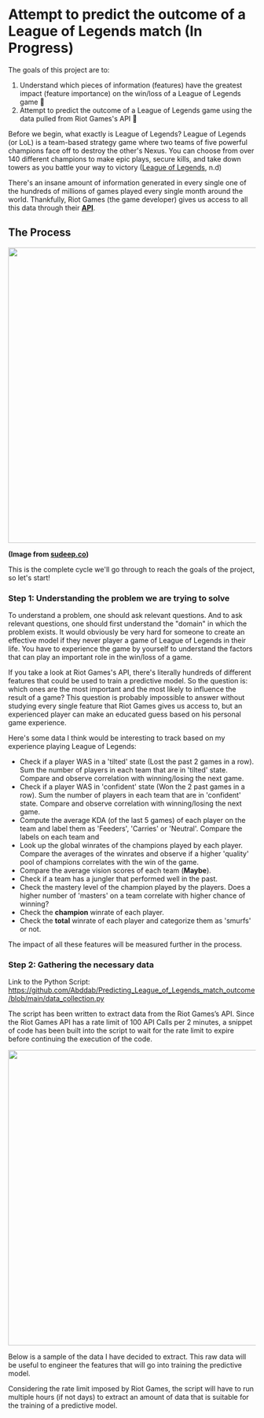 # Attempt to predict the outcome of a League of Legends match (In Progress)
The goals of this project are to:
1. Understand which pieces of information (features) have the greatest impact (feature importance) on the win/loss of a League of Legends game :dart:
2. Attempt to predict the outcome of a League of Legends game using the data pulled from Riot Games's API :dart:

Before we begin, what exactly is League of Legends? League of Legends (or LoL) is a team-based strategy game where two teams of five powerful champions face off to destroy the other's Nexus. You can choose from over 140 different champions to make epic plays, secure kills, and take down towers as you battle your way to victory ([League of Legends](https://www.leagueoflegends.com/en-us/how-to-play/), n.d)

There's an insane amount of information generated in every single one of the hundreds of millions of games played every single month around the world. Thankfully, Riot Games (the game developer) gives us access to all this data through their **[API](https://developer.riotgames.com/)**.
## The Process
<p align="center">
  <img src="https://user-images.githubusercontent.com/56210553/197674782-91d23cc1-7432-42fe-9dc3-552891fce3ea.png" width="600"/>
</p>

**(Image from [sudeep.co](https://www.sudeep.co/data-science/2018/02/09/Understanding-the-Data-Science-Lifecycle.html))**

This is the complete cycle we'll go through to reach the goals of the project, so let's start!
### Step 1: Understanding the problem we are trying to solve
To understand a problem, one should ask relevant questions. And to ask relevant questions, one should first understand the "domain" in which the problem exists. It would obviously be very hard for someone to create an effective model if they never player a game of League of Legends in their life. You have to experience the game by yourself to understand the factors that can play an important role in the win/loss of a game.

If you take a look at Riot Games's API, there's literally hundreds of different features that could be used to train a predictive model. So the question is: which ones are the most important and the most likely to influence the result of a game? This question is probably impossible to answer without studying every single feature that Riot Games gives us access to, but an experienced player can make an educated guess based on his personal game experience.

Here's some data I think would be interesting to track based on my experience playing League of Legends:

* Check if a player WAS in a 'tilted' state (Lost the past 2 games in a row). Sum the number of players in each team that are in 'tilted' state. Compare and observe correlation with winning/losing the next game.
* Check if a player WAS in 'confident' state (Won the 2 past games in a row). Sum the number of players in each team that are in 'confident' state. Compare and observe correlation with winning/losing the next game.
* Compute the average KDA (of the last 5 games) of each player on the team and label them as 'Feeders', 'Carries' or 'Neutral'. Compare the labels on each team and 
* Look up the global winrates of the champions played by each player. Compare the averages of the winrates and observe if a higher 'quality' pool of champions correlates with the win of the game.
* Compare the average vision scores of each team (**Maybe**).
* Check if a team has a jungler that performed well in the past.
* Check the mastery level of the champion played by the players. Does a higher number of 'masters' on a team correlate with higher chance of winning?
* Check the **champion** winrate of each player.
* Check the **total** winrate of each player and categorize them as 'smurfs' or not.




The impact of all these features will be measured further in the process.


### Step 2: Gathering the necessary data

Link to the Python Script: 
https://github.com/Abddab/Predicting_League_of_Legends_match_outcome/blob/main/data_collection.py

The script has been written to extract data from the Riot Games’s API. Since the Riot Games API has a rate limit of 100 API Calls per 2 minutes, a snippet of code has been built into the script to wait for the rate limit to expire before continuing the execution of the code. 

<p align="center">
  <img src="https://github-production-user-asset-6210df.s3.amazonaws.com/56210553/262516674-8666c161-5839-4c85-8ad0-8a45f74f7e0a.png" width="600"/>
</p>




 
Below is a sample of the data I have decided to extract. This raw data will be useful to engineer the features that will go into training the predictive model.
 

Considering the rate limit imposed by Riot Games, the script will have to run multiple hours (if not days) to extract an amount of data that is suitable for the training of a predictive model. 
